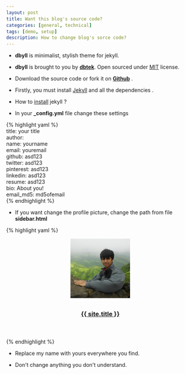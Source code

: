 ```yaml
---
layout: post
title: Want this blog's source code?
categories: [general, technical]
tags: [demo, setup]
description: How to change blog's sorce code?
---
```


- **dbyll** is minimalist, stylish theme for jekyll.   


- **dbyll** is brought to you by **[dbtek](http://ismaildemirbilek.com)**. Open sourced under [MIT](http://opensource.org/licenses/MIT) license.  

- Download the source code or fork it on **[Github](https://github.com/dbtek/dbyll)** .  

- Firstly, you must install [Jekyll](http://jekyllrb.com/docs/home/) and all the dependencies .  

- How to [install](http://jekyllrb.com/docs/installation/) jekyll ?   

- In your **_config.yml** file change these settings

{% highlight yaml %}  
title: your title  
author:  
  name: yourname  
  email: youremail  
  github: asd123  
  twitter: asd123  
  pinterest: asd123  
  linkedin: asd123  
  resume: asd123  
  bio: About you!  
  email_md5: md5ofemail  
{% endhighlight %}  

- If you want change the profile picture, change the path from file   
**sidebar.html**

{% highlight yaml %}
<header class="sidebar-header" role="banner">
  <a href="{{ site.BASE_PATH }}/">
    <img src="/assets/ico/qwerty.png" class="img-circle" />
  </a>
  <h3 class="title">
    <a href="{{ site.BASE_PATH }}/">{{ site.title }}</a>
  </h3>
</header>
{% endhighlight %} 

- Replace my name with yours everywhere you find.  

- Don't change anything you don't understand.